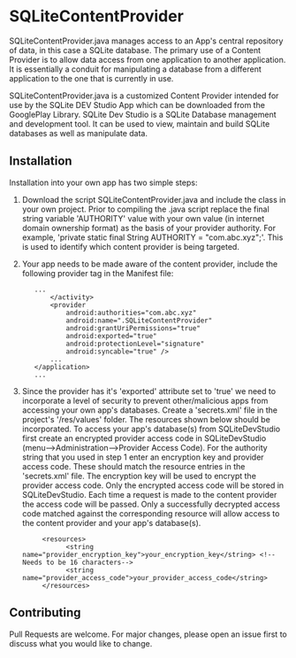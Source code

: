 # SQLiteContentProvider

SQLiteContentProvider.java manages access to an App's central repository of data, in this case a SQLite database. The primary use of a Content Provider is to allow data access from one application to another application. It is essentially a conduit for manipulating a database from a different application to the one that is currently in use.

SQLiteContentProvider.java is a customized Content Provider intended for use by the SQLite DEV Studio App which can be downloaded from the GooglePlay Library. SQLite Dev Studio is a SQLite Database management and development tool. It can be used to view, maintain and build SQLite databases as well as manipulate data.

## Installation

Installation into your own app has two simple steps:

1. Download the script SQLiteContentProvider.java and include the class in your own project. Prior to compiling the .java script replace the final string variable 'AUTHORITY' value with your own value (in internet domain ownership format) as the basis of your provider authority. For example, 'private static final String AUTHORITY = "com.abc.xyz";'. This is used to identify which content provider is being targeted.

2. Your app needs to be made aware of the content provider, include the following provider tag in the Manifest file:
      
          ...
              </activity>
              <provider
                  android:authorities="com.abc.xyz"
                  android:name=".SQLiteContentProvider"
                  android:grantUriPermissions="true"
                  android:exported="true"
                  android:protectionLevel="signature"
                  android:syncable="true" />
              ...
          </application>
          ...

3. Since the provider has it's 'exported' attribute set to 'true' we need to incorporate a level of security to prevent other/malicious apps from accessing your own app's databases. Create a 'secrets.xml' file in the project's '/res/values' folder. The resources shown below should be incorporated. To access your app's database(s) from SQLiteDevStudio first create an encrypted provider access code in SQLiteDevStudio (menu-->Administration-->Provider Access Code). For the authority string that you used in step 1 enter an encryption key and provider access code. These should match the resource entries in the 'secrets.xml' file. The encryption key will be used to encrypt the provider access code. Only the encrypted access code will be stored in SQLiteDevStudio. Each time a request is made to the content provider the access code will be passed. Only a successfully decrypted access code matched against the corresponding resource will allow access to the content provider and your app's database(s).

            <resources>
                  <string name="provider_encryption_key">your_encryption_key</string> <!--Needs to be 16 characters-->
                  <string name="provider_access_code">your_provider_access_code</string>
            </resources>

## Contributing

Pull Requests are welcome. For major changes, please open an issue first to discuss what you would like to change.
